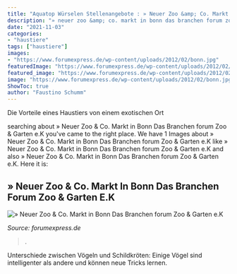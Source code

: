 ```yaml
---
title: "Aquatop Würselen Stellenangebote : » Neuer Zoo &amp; Co. Markt In Bonn Das Branchen Forum Zoo &amp; Garten E.k"
description: "» neuer zoo &amp; co. markt in bonn das branchen forum zoo &amp; garten e.k"
date: "2021-11-03"
categories:
- "haustiere"
tags: ["haustiere"]
images:
- "https://www.forumexpress.de/wp-content/uploads/2012/02/bonn.jpg"
featuredImage: "https://www.forumexpress.de/wp-content/uploads/2012/02/bonn.jpg"
featured_image: "https://www.forumexpress.de/wp-content/uploads/2012/02/bonn.jpg"
image: "https://www.forumexpress.de/wp-content/uploads/2012/02/bonn.jpg"
ShowToc: true
author: "Faustino Schumm"
---
```



Die Vorteile eines Haustiers von einem exotischen Ort

	

		
searching about » Neuer Zoo &amp; Co. Markt in Bonn Das Branchen forum Zoo &amp; Garten e.K you've came to the right place. We have 1 Images about » Neuer Zoo &amp; Co. Markt in Bonn Das Branchen forum Zoo &amp; Garten e.K like » Neuer Zoo &amp; Co. Markt in Bonn Das Branchen forum Zoo &amp; Garten e.K and also » Neuer Zoo &amp; Co. Markt in Bonn Das Branchen forum Zoo &amp; Garten e.K. Here it is:
		
    
## » Neuer Zoo &amp; Co. Markt In Bonn Das Branchen Forum Zoo &amp; Garten E.K

<img loading=lazy src="https://www.forumexpress.de/wp-content/uploads/2012/02/bonn.jpg" onerror="this.onerror=null;this.src='https://tse2.mm.bing.net/th?id=OIP.916W8WGh_S9AHhJ8mLbHWQAAAA&amp;pid=15.1';" alt="» Neuer Zoo &amp; Co. Markt in Bonn Das Branchen forum Zoo &amp; Garten e.K">

_Source: forumexpress.de_

>. 

	

Unterschiede zwischen Vögeln und Schildkröten: Einige Vögel sind intelligenter als andere und können neue Tricks lernen.

